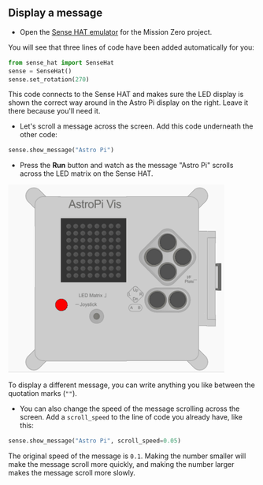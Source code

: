 ## Display a message

+ Open the [Sense HAT emulator](https://trinket.io/mission-zero) for the Mission Zero project.

You will see that three lines of code have been added automatically for you:

```python
from sense_hat import SenseHat
sense = SenseHat()
sense.set_rotation(270)
```
This code connects to the Sense HAT and makes sure the LED display is shown the correct way around in the Astro Pi display on the right. Leave it there because you'll need it.

+ Let's scroll a message across the screen. Add this code underneath the other code:

```python
sense.show_message("Astro Pi")
```

+ Press the **Run** button and watch as the message "Astro Pi" scrolls across the LED matrix on the Sense HAT.

![Scrolling message](images/scroll-message.gif)

To display a different message, you can write anything you like between the quotation marks (`""`).

+ You can also change the speed of the message scrolling across the screen. Add a `scroll_speed` to the line of code you already have, like this:

```python
sense.show_message("Astro Pi", scroll_speed=0.05)
```

The original speed of the message is `0.1`. Making the number smaller will make the message scroll more quickly, and making the number larger makes the message scroll more slowly.
